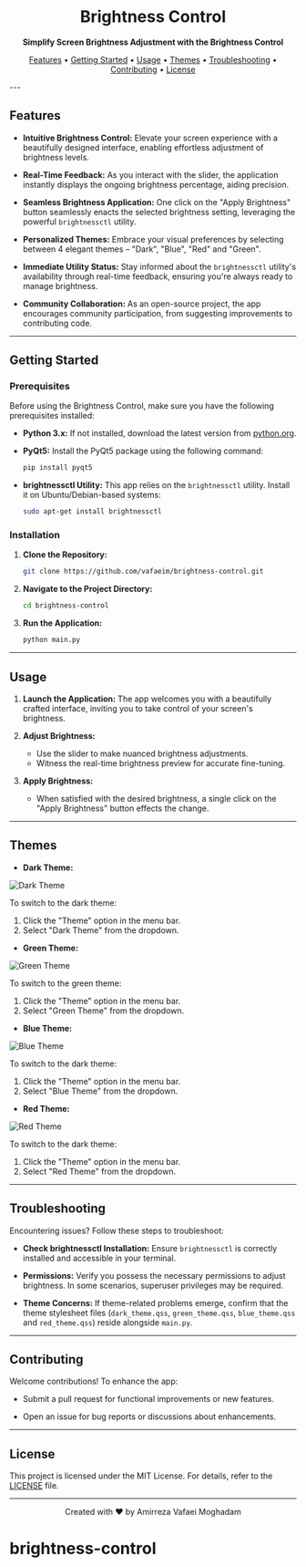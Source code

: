 <h1 align="center">Brightness Control</h1>

<p align="center">
  <strong>Simplify Screen Brightness Adjustment with the Brightness Control</strong>
</p>

<p align="center">
  <a href="#features">Features</a> •
  <a href="#getting-started">Getting Started</a> •
  <a href="#usage">Usage</a> •
  <a href="#themes">Themes</a> •
  <a href="#troubleshooting">Troubleshooting</a> •
  <a href="#contributing">Contributing</a> •
  <a href="#license">License</a>
</p>
---

## Features

- **Intuitive Brightness Control:** Elevate your screen experience with a beautifully designed interface, enabling effortless adjustment of brightness levels.

- **Real-Time Feedback:** As you interact with the slider, the application instantly displays the ongoing brightness percentage, aiding precision.

- **Seamless Brightness Application:** One click on the "Apply Brightness" button seamlessly enacts the selected brightness setting, leveraging the powerful `brightnessctl` utility.

- **Personalized Themes:** Embrace your visual preferences by selecting between 4 elegant themes – "Dark", "Blue", "Red" and "Green".

- **Immediate Utility Status:** Stay informed about the `brightnessctl` utility's availability through real-time feedback, ensuring you're always ready to manage brightness.

- **Community Collaboration:** As an open-source project, the app encourages community participation, from suggesting improvements to contributing code.

---

## Getting Started

### Prerequisites

Before using the Brightness Control, make sure you have the following prerequisites installed:

- **Python 3.x:** If not installed, download the latest version from [python.org](https://www.python.org/downloads/).

- **PyQt5:** Install the PyQt5 package using the following command:
  ```sh
  pip install pyqt5
  ```

- **brightnessctl Utility:** This app relies on the `brightnessctl` utility. Install it on Ubuntu/Debian-based systems:
  ```sh
  sudo apt-get install brightnessctl
  ```

### Installation

1. **Clone the Repository:**
   ```sh
   git clone https://github.com/vafaeim/brightness-control.git
   ```

2. **Navigate to the Project Directory:**
   ```sh
   cd brightness-control
   ```

3. **Run the Application:**
   ```sh
   python main.py
   ```

---

## Usage

1. **Launch the Application:**
   The app welcomes you with a beautifully crafted interface, inviting you to take control of your screen's brightness.

2. **Adjust Brightness:**
   - Use the slider to make nuanced brightness adjustments.
   - Witness the real-time brightness preview for accurate fine-tuning.

3. **Apply Brightness:**
   - When satisfied with the desired brightness, a single click on the "Apply Brightness" button effects the change.

---

## Themes

- **Dark Theme:**

![Dark Theme](img/dark_theme.png)

  To switch to the dark theme:
  1. Click the "Theme" option in the menu bar.
  2. Select "Dark Theme" from the dropdown.

- **Green Theme:**
  
![Green Theme](img/green_theme.png)

  To switch to the green theme:
  1. Click the "Theme" option in the menu bar.
  2. Select "Green Theme" from the dropdown.


- **Blue Theme:**
  
![Blue Theme](img/blue_theme.png)

  To switch to the dark theme:
  1. Click the "Theme" option in the menu bar.
  2. Select "Blue Theme" from the dropdown.


- **Red Theme:**
  
![Red Theme](img/red_theme.png)

  To switch to the dark theme:
  1. Click the "Theme" option in the menu bar.
  2. Select "Red Theme" from the dropdown.

---

## Troubleshooting

Encountering issues? Follow these steps to troubleshoot:

- **Check brightnessctl Installation:** Ensure `brightnessctl` is correctly installed and accessible in your terminal.

- **Permissions:** Verify you possess the necessary permissions to adjust brightness. In some scenarios, superuser privileges may be required.

- **Theme Concerns:** If theme-related problems emerge, confirm that the theme stylesheet files (`dark_theme.qss`, `green_theme.qss`, `blue_theme.qss` and `red_theme.qss`) reside alongside `main.py`.

---

## Contributing

Welcome contributions! To enhance the app:

- Submit a pull request for functional improvements or new features.

- Open an issue for bug reports or discussions about enhancements.

---

## License

This project is licensed under the MIT License. For details, refer to the [LICENSE](LICENSE) file.

---

<p align="center">
  Created with ❤️ by Amirreza Vafaei Moghadam
</p>

# brightness-control
